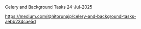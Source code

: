 Celery and Background Tasks
24-Jul-2025

https://medium.com/@hitorunajp/celery-and-background-tasks-aebb234cae5d
